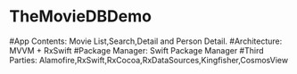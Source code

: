 # TheMovieDBDemo
#App Contents: Movie List,Search,Detail and Person Detail.
#Architecture: MVVM + RxSwift
#Package Manager: Swift Package Manager
#Third Parties: Alamofire,RxSwift,RxCocoa,RxDataSources,Kingfisher,CosmosView
